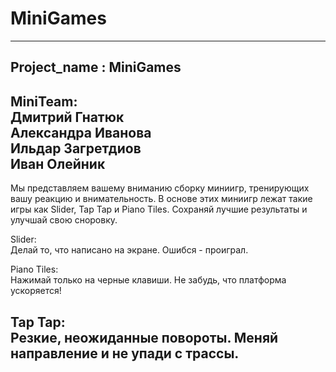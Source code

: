 # MiniGames  
--------------  
Project_name : MiniGames  
--------------  
MiniTeam:  
Дмитрий Гнатюк  
Александра Иванова  
Ильдар Загретдиов  
Иван Олейник  
--------------  
 
Мы представляем вашему вниманию сборку миниигр, тренирующих вашу реакцию и внимательность. В основе этих миниигр лежат такие игры как Slider, Tap Tap и Piano Tiles. Сохраняй лучшие результаты и улучшай свою сноровку.
 
Slider:  
Делай то, что написано на экране. Ошибся - проиграл.  

Piano Tiles:  
Нажимай только на черные клавиши. Не забудь, что платформа ускоряется!  

Tap Tap:  
Резкие, неожиданные повороты. Меняй направление и не упади с трассы.
--------------  
